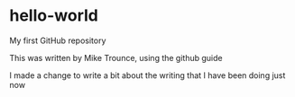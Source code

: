 # hello-world
My first GitHub repository

This was written by Mike Trounce, using the github guide

I made a change to write a bit about the writing that I have been doing just now
